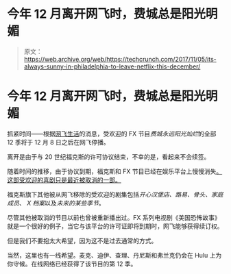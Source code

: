 # 今年 12 月离开网飞时，费城总是阳光明媚

> 原文：<https://web.archive.org/web/https://techcrunch.com/2017/11/05/its-always-sunny-in-philadelphia-to-leave-netflix-this-december/>

# 今年 12 月离开网飞时，费城总是阳光明媚

抓紧时间——根据[网飞生活](https://web.archive.org/web/20230322160428/https://netflixlife.com/2017/11/02/its-always-sunny-in-philadelphia-leaving-netflix-december/)的消息，受欢迎的 FX 节目*费城永远阳光灿烂*的全部 12 季将于 12 月 8 日之后在网飞停播。

离开是由于与 20 世纪福克斯的许可协议结束，不幸的是，看起来不会续签。

随着时间的推移，由于协议到期，福克斯和 FX 节目已经在娱乐平台上慢慢消失[。这部受欢迎的喜剧只是最近被取消的一部。](https://web.archive.org/web/20230322160428/https://www.whats-on-netflix.com/leaving-soon/titles-leaving-netflix-in-december-2017/amp/)

福克斯旗下其他被从网飞移除的受欢迎的剧集包括*开心汉堡店、路易、骨头、家庭成员*、 *X 档案*以及*未来的某些季节*。

尽管其他被取消的节目以前也曾被重新播出过。FX 系列电视剧《美国恐怖故事》就是一个很好的例子，当它与该平台的许可证即将到期时，网飞能够获得续订权。

但是我们不要抱太大希望，因为这不是过去通常的方式。

当然，这里也有一线希望。麦克、迪伊、查理、丹尼斯和弗兰克仍会在 Hulu 上为你守候。在线网络已经获得了该节目的第 12 季。